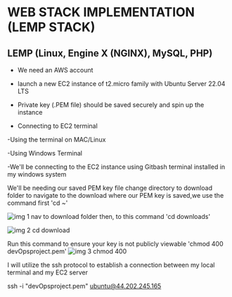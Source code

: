 # WEB STACK IMPLEMENTATION (LEMP STACK)
## LEMP (Linux, Engine X (NGINX), MySQL, PHP)
- We need an AWS account

- launch a new EC2 instance of t2.micro family with Ubuntu Server 22.04 LTS

- Private key (.PEM file) should be saved securely and spin up the instance

- Connecting to EC2 terminal

-Using the terminal on MAC/Linux

-Using Windows Terminal

-We'll be connecting to the EC2 instance using Gitbash terminal installed in my windows system

We'll be needing our saved PEM key file change directory to download folder
to navigate to the download where our PEM key is saved,we use the command first 
'cd ~'

![img 1 nav to download folder](https://github.com/olalekan4450/DevOps-Class-/assets/106252004/c198122e-08c3-4055-b082-15df87460eb4)
then, to this command 
'cd downloads'

![img 2 cd download](https://github.com/olalekan4450/DevOps-Class-/assets/106252004/c82be203-5d52-421a-80d1-3a27a2cb4773)

Run this command to ensure your key is not publicly viewable
'chmod 400 devOpsproject.pem'
![img 3 chmod 400](https://github.com/olalekan4450/DevOps-Class-/assets/106252004/2c201e13-ab9b-4f73-9bd4-b2b8ea9839e1)

I will utilize the ssh protocol to establish a connection between my local terminal and my EC2 server

  ssh -i "devOpsproject.pem" ubuntu@44.202.245.165
  
  
